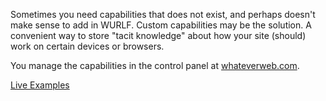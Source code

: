 Sometimes you need capabilities that does not exist, and perhaps doesn't make sense to add in WURLF. Custom capabilities may be the solution. A convenient way to store "tacit knowledge" about how your site (should) work on certain devices or browsers.

You manage the capabilities in the control panel at [whateverweb.com](http://whateverweb.com).

[Live Examples](http://demo.wew.io/device-detection/examples/customCapabilities/)
